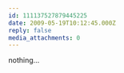 ```yaml
---
id: 111137527879445225
date: 2009-05-19T10:12:45.000Z
reply: false
media_attachments: 0
---
```


nothing…

